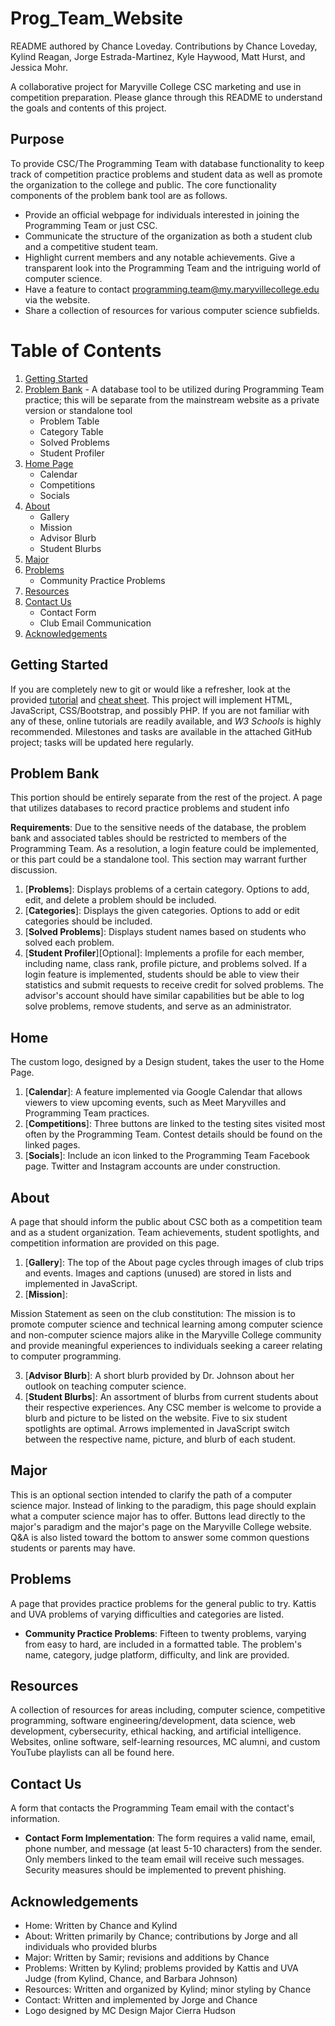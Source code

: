 # Prog_Team_Website
README authored by Chance Loveday. Contributions by Chance Loveday, Kylind Reagan, Jorge Estrada-Martinez, Kyle Haywood, Matt Hurst, and Jessica Mohr.

A collaborative project for Maryville College CSC marketing and use in competition preparation. Please glance through this README to understand the goals and contents of this project.

## Purpose
To provide CSC/The Programming Team with database functionality to keep track of competition practice problems and student data as well as promote the organization to the college and public. The core functionality components of the problem bank tool are as follows.
* Provide an official webpage for individuals interested in joining the Programming Team or just CSC.
* Communicate the structure of the organization as both a student club and a competitive student team.
* Highlight current members and any notable achievements. Give a transparent look into the Programming Team and the intriguing world of computer science.
* Have a feature to contact programming.team@my.maryvillecollege.edu via the website.
* Share a collection of resources for various computer science subfields.

# Table of Contents

1. [Getting Started](#getting-started)
2. [Problem Bank](#problem-bank) - A database tool to be utilized during Programming Team practice; this will be separate from the mainstream website as a private version or standalone tool
    * Problem Table
    * Category Table
    * Solved Problems
    * Student Profiler
3. [Home Page](#home)
    * Calendar
    * Competitions
    * Socials
5. [About](#about)
    * Gallery
    * Mission
    * Advisor Blurb
    * Student Blurbs
6. [Major](#major)
7. [Problems](#problems)
   * Community Practice Problems
8. [Resources](#resources)
9. [Contact Us](#contact-us)
    * Contact Form
    * Club Email Communication
10. [Acknowledgements](#acknowledgememts)

## Getting Started
If you are completely new to git or would like a refresher, look at the provided [tutorial](https://youtu.be/8JJ101D3knE?feature=shared) and [cheat sheet](education.github.com/git-cheat-sheet-education.pdf). This project will implement HTML, JavaScript, CSS/Bootstrap, and possibly PHP. If you are not familiar with any of these, online tutorials are readily available, and _W3 Schools_ is highly recommended. Milestones and tasks are available in the attached GitHub project; tasks will be updated here regularly.

## Problem Bank
This portion should be entirely separate from the rest of the project. A page that utilizes databases to record practice problems and student info

__Requirements__: Due to the sensitive needs of the database, the problem bank and associated tables should be restricted to members of the Programming Team. As a resolution, a login feature could be implemented, or this part could be a standalone tool. This section may warrant further discussion.

1. [__Problems__]: Displays problems of a certain category. Options to add, edit, and delete a problem should be included.
2. [__Categories__]: Displays the given categories. Options to add or edit categories should be included.
3. [__Solved Problems__]: Displays student names based on students who solved each problem.
4. [__Student Profiler__][Optional]: Implements a profile for each member, including name, class rank, profile picture, and problems solved. If a login feature is implemented, students should be able to view their statistics and submit requests to receive credit for solved problems. The advisor's account should have similar capabilities but be able to log solve problems, remove students, and serve as an administrator.

## Home
The custom logo, designed by a Design student, takes the user to the Home Page.

1. [__Calendar__]: A feature implemented via Google Calendar that allows viewers to view upcoming events, such as Meet Maryvilles and Programming Team practices.
2. [__Competitions__]: Three buttons are linked to the testing sites visited most often by the Programming Team. Contest details should be found on the linked pages.
3. [__Socials__]: Include an icon linked to the Programming Team Facebook page. Twitter and Instagram accounts are under construction.

## About
A page that should inform the public about CSC both as a competition team and as a student organization. Team achievements, student spotlights, and competition information are provided on this page.

1. [__Gallery__]: The top of the About page cycles through images of club trips and events. Images and captions (unused) are stored in lists and implemented in JavaScript.
2. [__Mission__]: 

Mission Statement as seen on the club constitution: The mission is to promote computer science and technical learning among computer science and non-computer science majors alike in the Maryville College community and provide meaningful experiences to individuals seeking a career relating to computer programming.

3. [__Advisor Blurb__]: A short blurb provided by Dr. Johnson about her outlook on teaching computer science.
4. [__Student Blurbs__]: An assortment of blurbs from current students about their respective experiences. Any CSC member is welcome to provide a blurb and picture to be listed on the website. Five to six student spotlights are optimal. Arrows implemented in JavaScript switch between the respective name, picture, and blurb of each student.

## Major
This is an optional section intended to clarify the path of a computer science major. Instead of linking to the paradigm, this page should explain what a computer science major has to offer. Buttons lead directly to the major's paradigm and the major's page on the Maryville College website. Q&A is also listed toward the bottom to answer some common questions students or parents may have.

## Problems
A page that provides practice problems for the general public to try. Kattis and UVA problems of varying difficulties and categories are listed.
* __Community Practice Problems__: Fifteen to twenty problems, varying from easy to hard, are included in a formatted table. The problem's name, category, judge platform, difficulty, and link are provided.

## Resources
A collection of resources for areas including, computer science, competitive programming, software engineering/development, data science, web development, cybersecurity, ethical hacking, and artificial intelligence. Websites, online software, self-learning resources, MC alumni, and custom YouTube playlists can all be found here.

## Contact Us
A form that contacts the Programming Team email with the contact's information.
* __Contact Form Implementation__: The form requires a valid name, email, phone number, and message (at least 5-10 characters) from the sender. Only members linked to the team email will receive such messages. Security measures should be implemented to prevent phishing.

## Acknowledgements
* Home: Written by Chance and Kylind
* About: Written primarily by Chance; contributions by Jorge and all individuals who provided blurbs
* Major: Written by Samir; revisions and additions by Chance
* Problems: Written by Kylind; problems provided by Kattis and UVA Judge (from Kylind, Chance, and Barbara Johnson)
* Resources: Written and organized by Kylind; minor styling by Chance
* Contact: Written and implemented by Jorge and Chance
* Logo designed by MC Design Major Cierra Hudson
